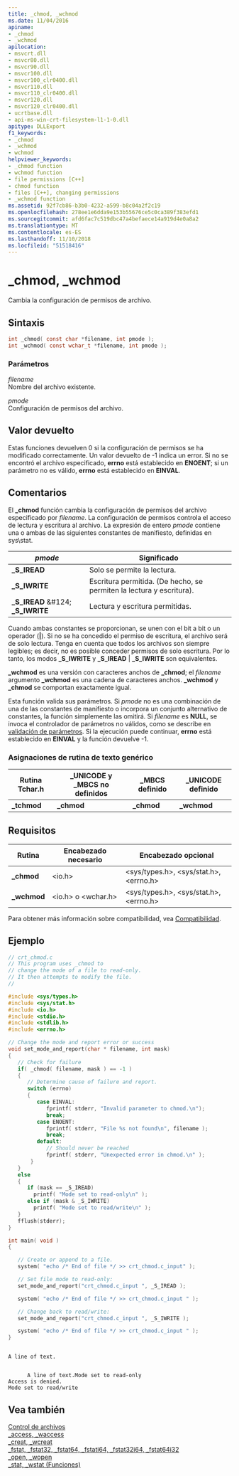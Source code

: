 ```yaml
---
title: _chmod, _wchmod
ms.date: 11/04/2016
apiname:
- _chmod
- _wchmod
apilocation:
- msvcrt.dll
- msvcr80.dll
- msvcr90.dll
- msvcr100.dll
- msvcr100_clr0400.dll
- msvcr110.dll
- msvcr110_clr0400.dll
- msvcr120.dll
- msvcr120_clr0400.dll
- ucrtbase.dll
- api-ms-win-crt-filesystem-l1-1-0.dll
apitype: DLLExport
f1_keywords:
- _chmod
- _wchmod
- wchmod
helpviewer_keywords:
- _chmod function
- wchmod function
- file permissions [C++]
- chmod function
- files [C++], changing permissions
- _wchmod function
ms.assetid: 92f7cb86-b3b0-4232-a599-b8c04a2f2c19
ms.openlocfilehash: 278ee1e6dda9e153b55676ce5c0ca389f383efd1
ms.sourcegitcommit: afd6fac7c519dbc47a4befaece14a919d4e0a8a2
ms.translationtype: MT
ms.contentlocale: es-ES
ms.lasthandoff: 11/10/2018
ms.locfileid: "51518416"
---
```

# <a name="chmod-wchmod"></a>_chmod, _wchmod

Cambia la configuración de permisos de archivo.

## <a name="syntax"></a>Sintaxis

```C
int _chmod( const char *filename, int pmode );
int _wchmod( const wchar_t *filename, int pmode );
```

### <a name="parameters"></a>Parámetros

*filename*<br/>
Nombre del archivo existente.

*pmode*<br/>
Configuración de permisos del archivo.

## <a name="return-value"></a>Valor devuelto

Estas funciones devuelven 0 si la configuración de permisos se ha modificado correctamente. Un valor devuelto de -1 indica un error. Si no se encontró el archivo especificado, **errno** está establecido en **ENOENT**; si un parámetro no es válido, **errno** está establecido en **EINVAL**.

## <a name="remarks"></a>Comentarios

El **_chmod** función cambia la configuración de permisos del archivo especificado por *filename*. La configuración de permisos controla el acceso de lectura y escritura al archivo. La expresión de entero *pmode* contiene una o ambas de las siguientes constantes de manifiesto, definidas en sys\stat.

| *pmode* | Significado |
|-|-|
| **\_S\_IREAD** | Solo se permite la lectura. |
| **\_S\_IWRITE** | Escritura permitida. (De hecho, se permiten la lectura y escritura). |
| **\_S\_IREAD** &AMP;#124;  **\_S\_IWRITE** | Lectura y escritura permitidas. |

Cuando ambas constantes se proporcionan, se unen con el bit a bit o un operador (**\|**). Si no se ha concedido el permiso de escritura, el archivo será de solo lectura. Tenga en cuenta que todos los archivos son siempre legibles; es decir, no es posible conceder permisos de solo escritura. Por lo tanto, los modos **_S_IWRITE** y **_S_IREAD** \| **_S_IWRITE** son equivalentes.

**_wchmod** es una versión con caracteres anchos de **_chmod**; el *filename* argumento **_wchmod** es una cadena de caracteres anchos. **_wchmod** y **_chmod** se comportan exactamente igual.

Esta función valida sus parámetros. Si *pmode* no es una combinación de una de las constantes de manifiesto o incorpora un conjunto alternativo de constantes, la función simplemente las omitirá. Si *filename* es **NULL**, se invoca el controlador de parámetros no válidos, como se describe en [validación de parámetros](../../c-runtime-library/parameter-validation.md). Si la ejecución puede continuar, **errno** está establecido en **EINVAL** y la función devuelve -1.

### <a name="generic-text-routine-mappings"></a>Asignaciones de rutina de texto genérico

|Rutina Tchar.h|_UNICODE y _MBCS no definidos|_MBCS definido|_UNICODE definido|
|---------------------|--------------------------------------|--------------------|-----------------------|
|**_tchmod**|**_chmod**|**_chmod**|**_wchmod**|

## <a name="requirements"></a>Requisitos

|Rutina|Encabezado necesario|Encabezado opcional|
|-------------|---------------------|---------------------|
|**_chmod**|\<io.h>|\<sys/types.h>, \<sys/stat.h>, \<errno.h>|
|**_wchmod**|\<io.h> o \<wchar.h>|\<sys/types.h>, \<sys/stat.h>, \<errno.h>|

Para obtener más información sobre compatibilidad, vea [Compatibilidad](../../c-runtime-library/compatibility.md).

## <a name="example"></a>Ejemplo

```C
// crt_chmod.c
// This program uses _chmod to
// change the mode of a file to read-only.
// It then attempts to modify the file.
//

#include <sys/types.h>
#include <sys/stat.h>
#include <io.h>
#include <stdio.h>
#include <stdlib.h>
#include <errno.h>

// Change the mode and report error or success
void set_mode_and_report(char * filename, int mask)
{
   // Check for failure
   if( _chmod( filename, mask ) == -1 )
   {
      // Determine cause of failure and report.
      switch (errno)
      {
         case EINVAL:
            fprintf( stderr, "Invalid parameter to chmod.\n");
            break;
         case ENOENT:
            fprintf( stderr, "File %s not found\n", filename );
            break;
         default:
            // Should never be reached
            fprintf( stderr, "Unexpected error in chmod.\n" );
       }
   }
   else
   {
      if (mask == _S_IREAD)
        printf( "Mode set to read-only\n" );
      else if (mask & _S_IWRITE)
        printf( "Mode set to read/write\n" );
   }
   fflush(stderr);
}

int main( void )
{

   // Create or append to a file.
   system( "echo /* End of file */ >> crt_chmod.c_input" );

   // Set file mode to read-only:
   set_mode_and_report("crt_chmod.c_input ", _S_IREAD );

   system( "echo /* End of file */ >> crt_chmod.c_input " );

   // Change back to read/write:
   set_mode_and_report("crt_chmod.c_input ", _S_IWRITE );

   system( "echo /* End of file */ >> crt_chmod.c_input " );
}
```

```Output

A line of text.
```

```Output

      A line of text.Mode set to read-only
Access is denied.
Mode set to read/write
```

## <a name="see-also"></a>Vea también

[Control de archivos](../../c-runtime-library/file-handling.md)<br/>
[_access, _waccess](access-waccess.md)<br/>
[_creat, _wcreat](creat-wcreat.md)<br/>
[_fstat, _fstat32, _fstat64, _fstati64, _fstat32i64, _fstat64i32](fstat-fstat32-fstat64-fstati64-fstat32i64-fstat64i32.md)<br/>
[_open, _wopen](open-wopen.md)<br/>
[_stat, _wstat (Funciones)](stat-functions.md)<br/>
